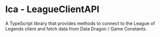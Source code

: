 # lca - LeagueClientAPI

A TypeScript library that provides methods to connect to the League of Legends client and fetch data from Data Dragon / Game Constants.
